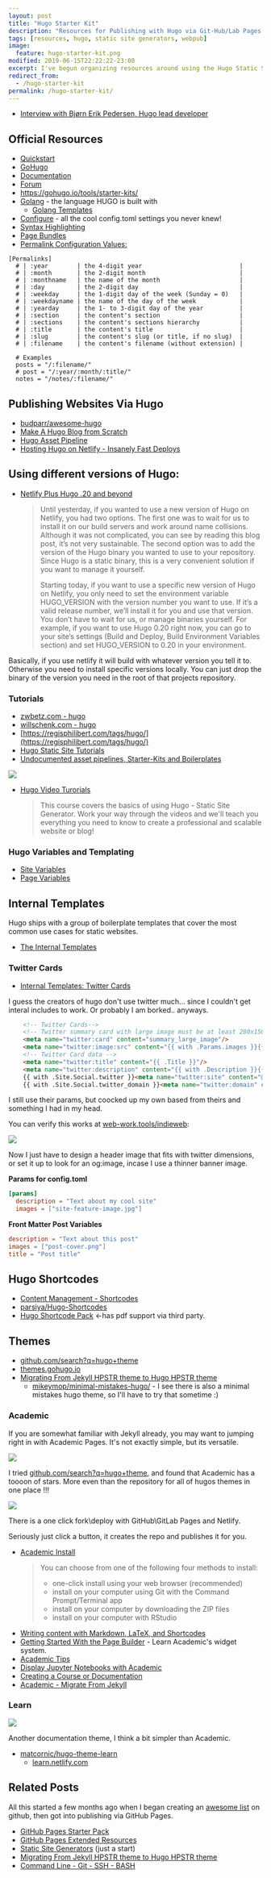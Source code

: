 ```yaml
---
layout: post
title: "Hugo Starter Kit"
description: "Resources for Publishing with Hugo via Git-Hub/Lab Pages."
tags: [resources, hugo, static site generators, webpub]
image:
  feature: hugo-starter-kit.png
modified: 2019-06-15T22:22:22-23:00
excerpt: I've begun organizing resources around using the Hugo Static Site Generator. Official Resources, Tutorials, Themes, Sortcodes and More!
redirect_from:
  - /hugo-starter-kit
permalink: /hugo-starter-kit/
---
```



* [Interview with Bjørn Erik Pedersen, Hugo lead developer](https://www.thenewdynamic.org/article/2017-10-03-interview-hugo-lead-developer/)

## Official Resources

* [Quickstart](https://gohugo.io/getting-started/quick-start/)
* [GoHugo](https://gohugo.io)
* [Documentation](https://gohugo.io/documentation/)
* [Forum](https://discourse.gohugo.io)
* https://gohugo.io/tools/starter-kits/
* [Golang](https://golang.org/) - the language HUGO is built with
  * [Golang Templates](https://golang.org/pkg/text/template/)
* [Configure](https://gohugo.io/getting-started/configuration/) - all the cool config.toml settings you never knew!
* [Syntax Highlighting](https://gohugo.io/content-management/syntax-highlighting/)
* [Page Bundles](https://gohugo.io/content-management/page-bundles/)
* [Permalink Configuration Values:](https://gohugo.io/content-management/urls/#permalink-configuration-values)

```
[Permalinks]
  # | :year        | the 4-digit year                           |
  # | :month       | the 2-digit month                          |
  # | :monthname   | the name of the month                      |
  # | :day         | the 2-digit day                            |
  # | :weekday     | the 1-digit day of the week (Sunday = 0)   |
  # | :weekdayname | the name of the day of the week            |
  # | :yearday     | the 1- to 3-digit day of the year          |
  # | :section     | the content's section                      |
  # | :sections    | the content's sections hierarchy           |
  # | :title       | the content's title                        |
  # | :slug        | the content's slug (or title, if no slug)  |
  # | :filename    | the content's filename (without extension) |

  # Examples
  posts = "/:filename/"
  # post = "/:year/:month/:title/"
  notes = "/notes/:filename/"
```

## Publishing Websites Via Hugo

* [budparr/awesome-hugo](https://github.com/budparr/awesome-hugo/)
* [Make A Hugo Blog from Scratch](https://zwbetz.com/make-a-hugo-blog-from-scratch/)
* [Hugo Asset Pipeline](https://blog.carlmjohnson.net/post/2017/hugo-asset-pipeline/)
* [Hosting Hugo on Netlify - Insanely Fast Deploys](https://www.netlify.com/blog/2015/07/30/hosting-hugo-on-netlifyinsanely-fast-deploys/)


## Using different versions of Hugo:

* [Netlify Plus Hugo .20 and beyond](https://www.netlify.com/blog/2017/04/11/netlify-plus-hugo-0.20-and-beyond/)
  >Until yesterday, if you wanted to use a new version of Hugo on Netlify, you had two options. The first one was to wait for us to install it on our build servers and work around name collisions. Although it was not complicated, you can see by reading this blog post, it’s not very sustainable. The second option was to add the version of the Hugo binary you wanted to use to your repository. Since Hugo is a static binary, this is a very convenient solution if you want to manage it yourself.
  >
  >Starting today, if you want to use a specific new version of Hugo on Netlify, you only need to set the environment variable HUGO_VERSION with the version number you want to use. If it’s a valid release number, we’ll install it for you and use that version. You don’t have to wait for us, or manage binaries yourself. For example, if you want to use Hugo 0.20 right now, you can go to your site’s settings (Build and Deploy, Build Environment Variables section) and set HUGO_VERSION to 0.20 in your environment.

Basically, if you use netlify it will build with whatever version you tell it to. Otherwise you need to install specific versions locally. You can just drop the binary of the version you need in the root of that projects repository.

### Tutorials

* [zwbetz.com - hugo](https://zwbetz.com/tags/hugo/)
* [willschenk.com - hugo](https://willschenk.com/tags/hugo/)
* [https://regisphilibert.com/tags/hugo/](https://regisphilibert.com/tags/hugo/)
* [Hugo Static Site Tutorials](https://kodify.net/hugo-static-site-tutorials/)
* [Undocumented asset pipelines, Starter-Kits and Boilerplates](https://discourse.gohugo.io/t/undocumented-asset-pipelines-starter-kits-and-boilerplates/8423)

![](https://imgur.com/udN9Kcs.png)

* [Hugo Video Turorials](https://www.youtube.com/playlist?list=PLLAZ4kZ9dFpOnyRlyS-liKL5ReHDcj4G3)
  >This course covers the basics of using Hugo - Static Site Generator. Work your way through the videos and we'll teach you everything you need to know to create a professional and scalable website or blog!

### Hugo Variables and Templating

* [Site Variables](https://gohugo.io/variables/site/)
* [Page Variables](https://gohugo.io/variables/page/)


## Internal Templates

Hugo ships with a group of boilerplate templates that cover the most common use cases for static websites.

* [The Internal Templates](https://gohugo.io/templates/internal/#the-internal-templates) 

### Twitter Cards

* [Internal Templates: Twitter Cards](https://gohugo.io/templates/internal/#configure-twitter-cards)

I guess the creators of hugo don't use twitter much... since I couldn't get interal includes to work. Or probably I am borked.. anyways.

```html
    <!-- Twitter Cards-->
    <!-- Twitter summary card with large image must be at least 280x150px -->
    <meta name="twitter:card" content="summary_large_image"/>
    <meta name="twitter:image:src" content="{{ with .Params.images }}{{ . }}{{ else }}{{ .Site.Params.images }}{{ end }}"/>
    <!-- Twitter Card data -->
    <meta name="twitter:title" content="{{ .Title }}"/>
    <meta name="twitter:description" content="{{ with .Description }}{{ . }}{{ else }}{{if .IsPage}}{{ .Summary }}{{ else }}{{ with .Site.Params.description }}{{ . }}{{ end }}{{ end }}{{ end }}"/>
    {{ with .Site.Social.twitter }}<meta name="twitter:site" content="@{{ . }}"/>{{ end }}
    {{ with .Site.Social.twitter_domain }}<meta name="twitter:domain" content="{{ . }}"/>{{ end }}
```

I still use their params, but coocked up my own based from theirs and something I had in my head.

You can verify this works at [web-work.tools/indieweb](https://web-work.tools/indieweb):

![](https://imgur.com/CGtUwEI.png)

Now I just have to design a header image that fits with twitter dimensions, or set it up to look for an og:image, incase I use a thinner banner image.

**Params for config.toml**

```toml
[params]
  description = "Text about my cool site"
  images = ["site-feature-image.jpg"]
```

**Front Matter Post Variables**

```toml
description = "Text about this post"
images = ["post-cover.png"]
title = "Post title"
```

## Hugo Shortcodes

* [Content Management - Shortcodes](https://gohugo.io/content-management/shortcodes/)
* [parsiya/Hugo-Shortcodes](https://github.com/parsiya/Hugo-Shortcodes)
* [Hugo Shortcode Pack](https://geekthis.net/post/hugo-shortcode-pack/) <-has pdf support via third party.

## Themes

* [github.com/search?q=hugo+theme](https://github.com/search?q=hugo+theme)
* [themes.gohugo.io](https://themes.gohugo.io/)
* [Migrating From Jekyll HPSTR theme to Hugo HPSTR theme](https://web-work.tools/migrate-jekyll-hpstr-hugo/)
  * [mikeymop/minimal-mistakes-hugo/](https://github.com/mikeymop/minimal-mistakes-hugo/) - I see there is also a minimal mistakes hugo theme, so I'll have to try that sometime :)

### Academic

If you are somewhat familiar with Jekyll already, you may want to jumping right in with Academic Pages. It's not exactly simple, but its versatile.

![](https://imgur.com/JpASy3c.png)

I tried [github.com/search?q=hugo+theme](https://github.com/search?q=hugo+theme), and found that Academic has a toooon of stars. More even than the repository for all of hugos themes in one place !!!

![](https://imgur.com/25btYyt.png)

There is a one click fork\deploy with GitHub\GitLab Pages and Netlify.

Seriously just click a button, it creates the repo and publishes it for you. 

* [Academic Install](https://sourcethemes.com/academic/docs/install/)
  >You can choose from one of the following four methods to install:
    >- one-click install using your web browser (recommended)
    >- install on your computer using Git with the Command Prompt/Terminal app
    >- install on your computer by downloading the ZIP files
    >- install on your computer with RStudio
* [Writing content with Markdown, LaTeX, and Shortcodes](https://sourcethemes.com/academic/docs/writing-markdown-latex/)
* [Getting Started With the Page Builder](https://sourcethemes.com/academic/docs/page-builder/) - Learn Academic's widget system.
* [Academic Tips](https://lmyint.github.io/post/hugo-academic-tips/)
* [Display Jupyter Notebooks with Academic](https://sourcethemes.com/academic/docs/jupyter/)
* [Creating a Course or Documentation](https://sourcethemes.com/academic/docs/managing-content/#create-a-course-or-documentation)
* [Academic - Migrate From Jekyll](https://sourcethemes.com/academic/docs/migrate-from-jekyll/)

### Learn

![](https://imgur.com/mZfWUqyl.png)

Another documentation theme, I think a bit simpler than Academic.

* [matcornic/hugo-theme-learn](https://github.com/matcornic/hugo-theme-learn)
  * [learn.netlify.com](https://learn.netlify.com/en/)

## Related Posts

All this started a few months ago when I began creating an [awesome list](https://github.com/DIDecentralized) on github, then got into publishing via GitHub Pages.

* [GitHub Pages Starter Pack](https://web-work.tools/github-pages-starter-pack/)
* [GitHub Pages Extended Resources](https://web-work.tools/github-pages-extended-resources/)
* [Static Site Generators](https://web-work.tools/static-site-generators) (just a start)
* [Migrating From Jekyll HPSTR theme to Hugo HPSTR theme](https://web-work.tools/migrate-jekyll-hpstr-hugo/)
* [Command Line - Git - SSH - BASH](https://web-work.tools/command-line-git-ssh/)
